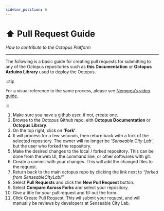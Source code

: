 ```yaml
---
sidebar_position: 6
---
```


# ⬆️ Pull Request Guide

_How to contribute to the Octopus Platform_

---

The following is a basic guide for creating pull requests for submitting to any of the Octopus repositories such as **this Documentation** or **Octopus Arduino Library** used to deploy the Octopus. 


:::tip

For a visual reference to the same process, please see [Nemgrea’s video guide](https://imgur.com/qQo0DxR). 

:::

1. Make sure you have a github user, if not, create one.
2. Browse to the Octopus Github repo, eith **Octopus Documentation** or **Octopus Library**.
3. On the top right, click on **‘Fork’**.
4. It will process for a few seconds, then return back with a fork of the selected repository. The owner will no longer be *‘Senseable City Lab’*, but the user who forked the repository.
5. Make the desired changes to the local / forked repository. This can be done from the web UI, the command line, or other softwares with git.
6. Create a commit with your changes. This will add the changed files to the request.
7. Return back to the main octopus repo by clicking the link next to *“forked from SenseableCityLab/”*
8. Select **Pull Requests** and click the **New Pull Request** button.
9. Select **Compare Across Forks** and select your repository.
10. Give a title for your pull request and fill out the form.
11. Click Create Pull Request. This wil submit your request, and will manually be reviews by developers at Senseable City Lab.
